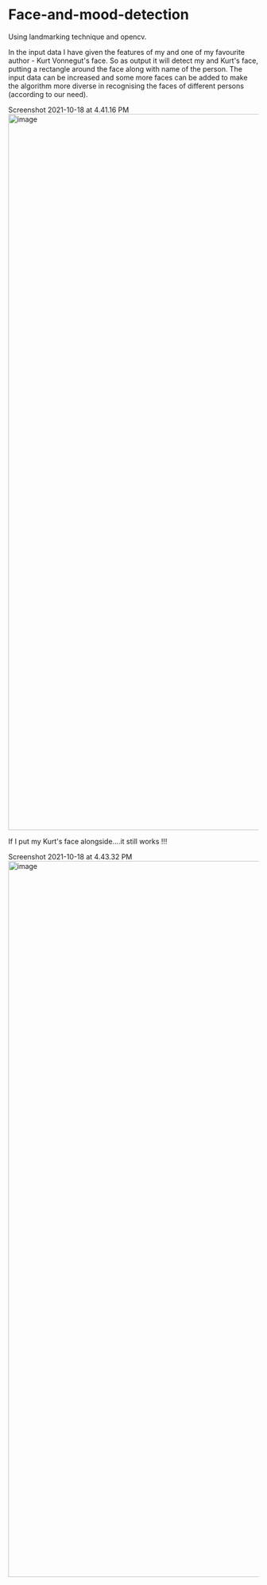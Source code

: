 # Face-and-mood-detection
Using landmarking technique and opencv.

In the input data I have given the features of my and one of my favourite author - Kurt Vonnegut's face.
So as output it will detect my and Kurt's face, putting a rectangle around the face along with name of the person.
The input data can be increased and some more faces can be added to make the algorithm more diverse in recognising the faces of different persons (according to our need).

Screenshot 2021-10-18 at 4.41.16 PM<img width="1440" alt="image" src="https://user-images.githubusercontent.com/82315953/137720819-27f5f220-37e5-49ab-819b-61d45f97b301.png">

If I put my Kurt's face alongside....it still works !!!

Screenshot 2021-10-18 at 4.43.32 PM<img width="1440" alt="image" src="https://user-images.githubusercontent.com/82315953/137720983-370d6f84-94a8-461a-a5c0-a79af3c9f58c.png">


